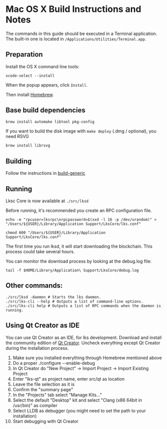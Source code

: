 Mac OS X Build Instructions and Notes
====================================
The commands in this guide should be executed in a Terminal application.
The built-in one is located in `/Applications/Utilities/Terminal.app`.

Preparation
-----------
Install the OS X command line tools:

`xcode-select --install`

When the popup appears, click `Install`.

Then install [Homebrew](https://brew.sh).

Base build dependencies
-----------------------

```bash
brew install automake libtool pkg-config
```

If you want to build the disk image with `make deploy` (.dmg / optional), you need RSVG
```bash
brew install librsvg
```

Building
--------

Follow the instructions in [build-generic](build-generic.md)

Running
-------

Lksc Core is now available at `./src/lksd`

Before running, it's recommended you create an RPC configuration file.

    echo -e "rpcuser=lksrpc\nrpcpassword=$(xxd -l 16 -p /dev/urandom)" > "/Users/${USER}/Library/Application Support/LksCore/lks.conf"

    chmod 600 "/Users/${USER}/Library/Application Support/LksCore/lks.conf"

The first time you run lksd, it will start downloading the blockchain. This process could take several hours.

You can monitor the download process by looking at the debug.log file:

    tail -f $HOME/Library/Application\ Support/LksCore/debug.log

Other commands:
-------

    ./src/lksd -daemon # Starts the lks daemon.
    ./src/lks-cli --help # Outputs a list of command-line options.
    ./src/lks-cli help # Outputs a list of RPC commands when the daemon is running.

Using Qt Creator as IDE
------------------------
You can use Qt Creator as an IDE, for lks development.
Download and install the community edition of [Qt Creator](https://www.qt.io/download/).
Uncheck everything except Qt Creator during the installation process.

1. Make sure you installed everything through Homebrew mentioned above
2. Do a proper ./configure --enable-debug
3. In Qt Creator do "New Project" -> Import Project -> Import Existing Project
4. Enter "lks-qt" as project name, enter src/qt as location
5. Leave the file selection as it is
6. Confirm the "summary page"
7. In the "Projects" tab select "Manage Kits..."
8. Select the default "Desktop" kit and select "Clang (x86 64bit in /usr/bin)" as compiler
9. Select LLDB as debugger (you might need to set the path to your installation)
10. Start debugging with Qt Creator
